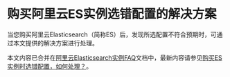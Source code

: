 # 购买阿里云ES实例选错配置的解决方案

当您购买阿里云Elasticsearch（简称ES）后，发现所选配置不符合预期时，可通过本文提供的解决方案进行处理。

本文内容已合并在[阿里云Elasticsearch实例FAQ](/intl.zh-CN/Elasticsearch/常见问题/阿里云Elasticsearch实例FAQ.md)文档中，最新内容请参见[购买ES实例时选错配置，如何处理？](/intl.zh-CN/Elasticsearch/常见问题/阿里云Elasticsearch实例FAQ.md)。


